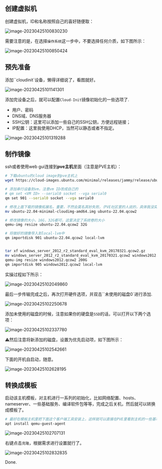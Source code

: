 ## 创建虚拟机

创建虚拟机，ID和名称按照自己的喜好随便取：

![image-20230425100830230](https://cdn.agou-ops.cn/others/image-20230425100830230.png)

需要注意的是，在选择`操作系统`这一步中，不要选择任何介质，如下图所示：

![image-20230425100850424](https://cdn.agou-ops.cn/others/image-20230425100850424.png)

## 预先准备

添加``cloudinit`设备，懒得详细说了，看图就好。



![image-20230425101141301](https://cdn.agou-ops.cn/others/image-20230425101141301.png)



添加完设备之后，就可以配置`Cloud-Init`镜像初始化的一些选项了.

- 用户、密码
- DNS域、DNS服务器
- SSH公钥：这里可以添加一些自己的SSH公钥，方便远程链接；
- IP配置：这里我使用DHCP，当然可以静态或者不指定。

![image-20230425101319288](https://cdn.agou-ops.cn/others/image-20230425101319288.png)

## 制作镜像

ssh或者使用web gui连接到**pve主机**里面（注意是PVE主机）：

```bash
# 下载ubuntu的cloud image到pve主机上
wget https://cloud-images.ubuntu.com/minimal/releases/jammy/release/ubuntu-22.04-minimal-cloudimg-amd64.img

# 添加串行设备到vm，注意vm ID改成自己的
# qm set <VM ID> --serial0 socket --vga serial0
qm set 901 --serial0 socket --vga serial0

# 修改上面下载的镜像拓展名，重要，不然会莫名其妙失败，（PVE社区里的人说的，具体我没实验过。。。懒）
mv ubuntu-22.04-minimal-cloudimg-amd64.img ubuntu-22.04.qcow2

# 修改镜像的大小，16G，32G都可，这里决定了系统卷的大小
qemu-img resize ubuntu-22.04.qcow2 32G

# 将做好的镜像导入到local-lvm中
qm importdisk 901 ubuntu-22.04.qcow2 local-lvm


tar xf windows_server_2012_r2_standard_eval_kvm_20170321.qcow2.gz
mv windows_server_2012_r2_standard_eval_kvm_20170321.qcow2 windows2012.qcow2
qemu-img resize windows2012.qcow2 200G
qm importdisk 905 windows2012.qcow2 local-lvm
```

实操过程如下所示：

![image-20230425102049860](https://cdn.agou-ops.cn/others/image-20230425102049860.png)

最后一步传输完成之后，再次打开硬件选项，并双击``未使用的磁盘0`进行添加.

![image-20230425102250678](https://cdn.agou-ops.cn/others/image-20230425102250678.png)

添加未使用的磁盘的时候，注意如果你的硬盘是`SSD`的话，可以打开以下两个选项：

![image-20230425102337780](https://cdn.agou-ops.cn/others/image-20230425102337780.png)

:warning:然后注意将新添加的磁盘，设置为优先启动项，如下图所示：

![image-20230425102542661](https://cdn.agou-ops.cn/others/image-20230425102542661.png)

下面的开机自启动，随意。

![image-20230425102628195](https://cdn.agou-ops.cn/others/image-20230425102628195.png)

## 转换成模板

启动该主机模板，对主机进行一系列的初始化，比如网络配置、hosts、nameserver、一些基础服务、编译软件包等等，完成之后关机，然后就可以转换成模板了。

```bash
# 最好在模板主机里把下面这个客户端工具安装上，这样就可以直接在PVE里看到主机的一些基本信息，比如IP
apt install qemu-guest-agent
```



![image-20230425102707131](https://cdn.agou-ops.cn/others/image-20230425102707131.png)

右键点击`克隆`，根据需求进行设置就行了。

![image-20230425102832835](https://cdn.agou-ops.cn/others/image-20230425102832835.png)

Done.
